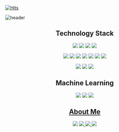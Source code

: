 [![Hits](https://hits.seeyoufarm.com/api/count/incr/badge.svg?url=https%3A%2F%2Fgithub.com%2Fbyunghyun23&count_bg=%23A488EB&title_bg=%235A8AE5&icon=atom.svg&icon_color=%23FFFFFF&title=WELCOME&edge_flat=false)](https://hits.seeyoufarm.com)
 
![header](https://capsule-render.vercel.app/api?type=soft&color=auto&height=100&section=header&text=ByunghyunKim&fontSize=40&animation=twinkling)

<h2 align="center">Technology Stack</h2>
<p align="center">
<img src="https://img.shields.io/badge/Python-3776AB?style=flat-square&logo=Python&logoColor=white"/></a>  
<img src="https://img.shields.io/badge/Java-007396?style=flat-square&logo=Java&logoColor=white"/></a>  
<img src="https://img.shields.io/badge/Tensorflow-0095D5?style=flat-square&logo=Tensorflow&logoColor=white"/></a>  
<img src="https://img.shields.io/badge/Pytorch-00599C?style=flat-square&logo=Pytorch&logoColor=white"/></a>  
</p>
<p align="center">
<img src="https://img.shields.io/badge/Android-3DDC84?style=flat-square&logo=Android&logoColor=white"/></a>  
<img src="https://img.shields.io/badge/HTML5-00979D?style=flat-square&logo=HTML5&logoColor=white"/></a>  
<img src="https://img.shields.io/badge/Mustache-C51A4A?style=flat-square&logo=Mustache&logoColor=white"/></a>  
<img src="https://img.shields.io/badge/JSP-777BB4?style=flat-square&logo=JSP&logoColor=white"/></a>  
<img src="https://img.shields.io/badge/Springboot-E34F26?style=flat-square&logo=Springboot&logoColor=white"/></a>  
<img src="https://img.shields.io/badge/Linux-092E20?style=flat-square&logo=Linux&logoColor=white"/></a>
<img src="https://img.shields.io/badge/AWS-1572B6?style=flat-square&logo=AWS&logoColor=white"/></a></p>
</p>
<p align="center">
<img src="https://img.shields.io/badge/MariaDB-003545?style=flat-square&logo=MariaDB&logoColor=white"/></a>  <img src="https://img.shields.io/badge/MySQL-4479A1?style=flat-square&logo=MySQL&logoColor=white"/></a>  <img src="https://img.shields.io/badge/Oracle-47A248?style=flat-square&logo=Oracle&logoColor=white"/></a>  
</p>

<h2 align="center">Machine Learning</h2>
<p align="center">
<a href="https://github.com/byunghyun23/machine-learning-projects"><img src="https://img.shields.io/badge/Projects-ff9900?style=flat-square&logo=CodeProject&logoColor=white&link=https://github.com/byunghyun23/machine-learning-projects"/></a>
<a href="https://github.com/byunghyun23/review-papers"><img src="https://img.shields.io/badge/Review papers-485A62?style=flat-square&logo=Code Review&logoColor=white&link=https://github.com/byunghyun23/review-papers"/></a>
<a href="https://github.com/byunghyun23/kaggle-competitions"><img src="https://img.shields.io/badge/Competitions-20beff?style=flat-square&logo=kaggle&logoColor=white&link=https://github.com/byunghyun23/kaggle-competitions"/</a>
 
<h2 align="center">About Me</h2>
<p align="center">
<a href="mailto:byunghyun23@gmail.com"><img src="https://img.shields.io/badge/Gmail-d14836?style=flat-square&logo=Gmail&logoColor=white&link=mailto:byunghyun23@gmail.com"/></a>
<a href="https://byunghyun23.tistory.com/"><img src="http://img.shields.io/badge/-Blog-green?style=flat-square&logo=tistory&link=https://byunghyun23.tistory.com/"/</a>
<a href="https://www.kaggle.com/byunghyun23"><img src="https://img.shields.io/badge/Kaggle-1877f2?style=flat-square&logo=kaggle&logoColor=white&link=https://www.kaggle.com/byunghyun23"/</a>
<a href="https://byunghyun23.github.io/CV.pdf"><img src="https://img.shields.io/badge/CV-1DBF73?style=flat-square&logo=CV&logoColor=white"/></a>
</p>

